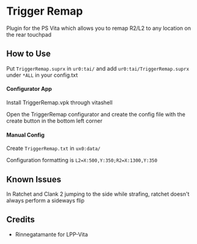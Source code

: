 # Trigger Remap
Plugin for the PS Vita which allows you to remap R2/L2 to any location on the rear touchpad

## How to Use
Put `TriggerRemap.suprx` in `ur0:tai/` and add `ur0:tai/TriggerRemap.suprx` under `*ALL` in your config.txt
#### Configurator App 
Install TriggerRemap.vpk through vitashell

Open the TriggerRemap configurator and create the config file with the create button in the bottom left corner
#### Manual Config
Create `TriggerRemap.txt` in `ux0:data/`

Configuration formatting is `L2=X:500,Y:350;R2=X:1300,Y:350`

## Known Issues
In Ratchet and Clank 2 jumping to the side while strafing, ratchet doesn't always perform a sideways flip

## Credits
- Rinnegatamante for LPP-Vita
